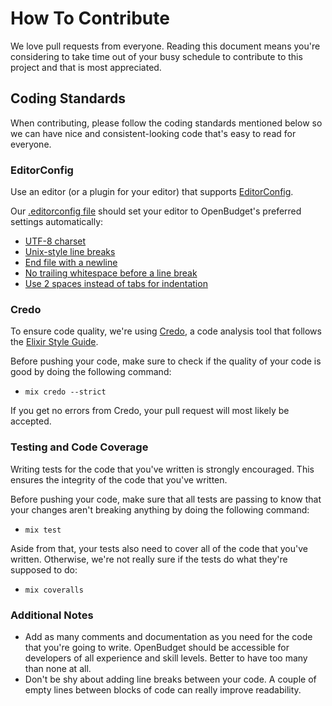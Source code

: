 # How To Contribute

We love pull requests from everyone. Reading this document means you're considering to take time out of your busy schedule to contribute to this project and that is most appreciated.

## Coding Standards

When contributing, please follow the coding standards mentioned below so we can have nice and consistent-looking code that's easy to read for everyone.

### EditorConfig

Use an editor (or a plugin for your editor) that supports [EditorConfig](http://editorconfig.org).

Our [.editorconfig file](.editorconfig) should set your editor to OpenBudget's preferred settings automatically:

* [UTF-8 charset](https://en.wikipedia.org/wiki/UTF-8)
* [Unix-style line breaks](http://www.cs.toronto.edu/~krueger/csc209h/tut/line-endings.html)
* [End file with a newline](https://stackoverflow.com/questions/729692/why-should-text-files-end-with-a-newline)
* [No trailing whitespace before a line break](https://softwareengineering.stackexchange.com/questions/121555/why-is-trailing-whitespace-a-big-deal)
* [Use 2 spaces instead of tabs for indentation](https://github.com/rrrene/elixir-style-guide#spaces-indentation)

### Credo

To ensure code quality, we're using [Credo](https://github.com/rrrene/credo), a code analysis tool that follows the [Elixir Style Guide](https://github.com/rrrene/elixir-style-guide).

Before pushing your code, make sure to check if the quality of your code is good by doing the following command:

* `mix credo --strict`

If you get no errors from Credo, your pull request will most likely be accepted.

### Testing and Code Coverage

Writing tests for the code that you've written is strongly encouraged. This ensures the integrity of the code that you've written.

Before pushing your code, make sure that all tests are passing to know that your changes aren't breaking anything by doing the following command:

* `mix test`

Aside from that, your tests also need to cover all of the code that you've written. Otherwise, we're not really sure if the tests do what they're supposed to do:

* `mix coveralls`

### Additional Notes

* Add as many comments and documentation as you need for the code that you're going to write. OpenBudget should be accessible for developers of all experience and skill levels. Better to have too many than none at all.
* Don't be shy about adding line breaks between your code. A couple of empty lines between blocks of code can really improve readability.